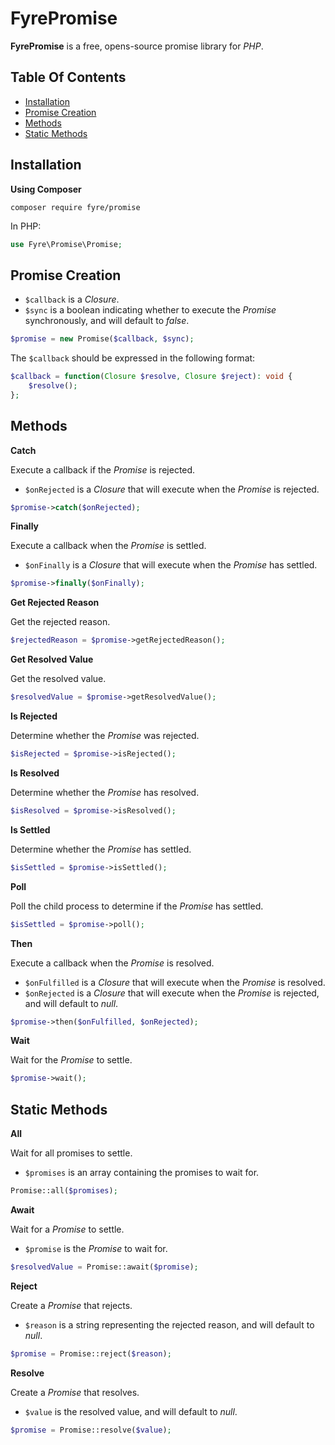 # FyrePromise

**FyrePromise** is a free, opens-source promise library for *PHP*.


## Table Of Contents
- [Installation](#installation)
- [Promise Creation](#promise-creation)
- [Methods](#methods)
- [Static Methods](#static-methods)



## Installation

**Using Composer**

```
composer require fyre/promise
```

In PHP:

```php
use Fyre\Promise\Promise;
```


## Promise Creation

- `$callback` is a *Closure*.
- `$sync` is a boolean indicating whether to execute the *Promise* synchronously, and will default to *false*.

```php
$promise = new Promise($callback, $sync);
```

The `$callback` should be expressed in the following format:

```php
$callback = function(Closure $resolve, Closure $reject): void {
    $resolve();
};
```


## Methods

**Catch**

Execute a callback if the *Promise* is rejected.

- `$onRejected` is a *Closure* that will execute when the *Promise* is rejected.

```php
$promise->catch($onRejected);
```

**Finally**

Execute a callback when the *Promise* is settled.

- `$onFinally` is a *Closure* that will execute when the *Promise* has settled.

```php
$promise->finally($onFinally);
```

**Get Rejected Reason**

Get the rejected reason.

```php
$rejectedReason = $promise->getRejectedReason();
```

**Get Resolved Value**

Get the resolved value.

```php
$resolvedValue = $promise->getResolvedValue();
```

**Is Rejected**

Determine whether the *Promise* was rejected.

```php
$isRejected = $promise->isRejected();
```

**Is Resolved**

Determine whether the *Promise* has resolved.

```php
$isResolved = $promise->isResolved();
```

**Is Settled**

Determine whether the *Promise* has settled.

```php
$isSettled = $promise->isSettled();
```

**Poll**

Poll the child process to determine if the *Promise* has settled.

```php
$isSettled = $promise->poll();
```

**Then**

Execute a callback when the *Promise* is resolved.

- `$onFulfilled` is a *Closure* that will execute when the *Promise* is resolved.
- `$onRejected` is a *Closure* that will execute when the *Promise* is rejected, and will default to *null*.

```php
$promise->then($onFulfilled, $onRejected);
```

**Wait**

Wait for the *Promise* to settle.

```php
$promise->wait();
```


## Static Methods

**All**

Wait for all promises to settle.

- `$promises` is an array containing the promises to wait for.

```php
Promise::all($promises);
```

**Await**

Wait for a *Promise* to settle.

- `$promise` is the *Promise* to wait for.

```php
$resolvedValue = Promise::await($promise);
```

**Reject**

Create a *Promise* that rejects.

- `$reason` is a string representing the rejected reason, and will default to *null*.

```php
$promise = Promise::reject($reason);
```

**Resolve**

Create a *Promise* that resolves.

- `$value` is the resolved value, and will default to *null*.

```php
$promise = Promise::resolve($value);
```